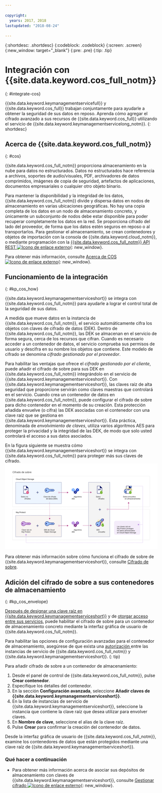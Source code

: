 ```yaml
---

copyright:
  years: 2017, 2018
lastupdated: "2018-08-24"

---
```


{:shortdesc: .shortdesc}
{:codeblock: .codeblock}
{:screen: .screen}
{:new_window: target="_blank"}
{:pre: .pre}
{:tip: .tip}

# Integración con {{site.data.keyword.cos_full_notm}}
{: #integrate-cos}

{{site.data.keyword.keymanagementservicefull}} y {{site.data.keyword.cos_full}} trabajan conjuntamente para ayudarle a obtener la seguridad de sus datos en reposo. Aprenda cómo agregar el cifrado avanzado a sus recursos de {{site.data.keyword.cos_full}} utilizando el servicio de {{site.data.keyword.keymanagementservicelong_notm}}.
{: shortdesc}

## Acerca de {{site.data.keyword.cos_full_notm}}
{: #cos}

{{site.data.keyword.cos_full_notm}} proporciona almacenamiento en la nube para datos no estructurados. Datos no estructurados hace referencia a archivos, soportes de audio/visuales, PDF, archivadores de datos comprimidos, imágenes de copia de seguridad, artefactos de aplicaciones, documentos empresariales o cualquier otro objeto binario.  

Para mantener la disponibilidad y la integridad de los datos, {{site.data.keyword.cos_full_notm}} divide y dispersa datos en nodos de almacenamiento en varias ubicaciones geográficas. No hay una copia completa de los datos en un nodo de almacenamiento concreto, y únicamente un subconjunto de nodos debe estar disponible para poder recuperar completamente los datos en la red. Se proporciona cifrado del lado del proveedor, de forma que los datos estén seguros en reposo o al transportarlos. Para gestionar el almacenamiento, se crean contenedores y objetos de importación con la consola de {{site.data.keyword.cloud_notm}}, o mediante programación con la [{{site.data.keyword.cos_full_notm}} API REST ![Icono de enlace externo](../../../icons/launch-glyph.svg "Icono de enlace externo")](/docs/services/cloud-object-storage/api-reference/about-compatibility-api.html){: new_window}.

Para obtener más información, consulte [Acerca de COS ![Icono de enlace externo](../../../icons/launch-glyph.svg "Icono de enlace externo")](/docs/services/cloud-object-storage/about-cos.html){: new_window}.

## Funcionamiento de la integración
{: #kp_cos_how}

{{site.data.keyword.keymanagementserviceshort}} se integra con {{site.data.keyword.cos_full_notm}} para ayudarle a lograr el control total de la seguridad de sus datos.  

A medida que mueve datos en la instancia de {{site.data.keyword.cos_full_notm}}, el servicio automáticamente cifra los objetos con claves de cifrado de datos (DEK). Dentro de {{site.data.keyword.cos_full_notm}}, las DEK se almacenan en el servicio de forma segura, cerca de los recursos que cifran. Cuando es necesario acceder a un contenedor de datos, el servicio comprueba sus permisos de usuario y descifra en su nombre los objetos que contiene. Este modelo de cifrado se denomina _cifrado gestionado por el proveedor_.

Para habilitar las ventajas que ofrece el _cifrado gestionado por el cliente_, puede añadir el cifrado de sobre para sus DEK en {{site.data.keyword.cos_full_notm}} integrándolo en el servicio de {{site.data.keyword.keymanagementserviceshort}}. Con {{site.data.keyword.keymanagementserviceshort}}, las claves raíz de alta seguridad que proporcione servirán como claves maestras que controlará en el servicio. Cuando crea un contenedor de datos en {{site.data.keyword.cos_full_notm}}, puede configurar el cifrado de sobre para dicho contenedor en el momento de su creación. Esta protección añadida envuelve (o cifra) las DEK asociadas con el contenedor con una clave raíz que se gestiona en {{site.data.keyword.keymanagementserviceshort}}. Esta práctica, denominada de _envolvimiento de claves_, utiliza varios algoritmos AES para proteger la privacidad y la integridad de las DEK, de modo que solo usted controlará el acceso a sus datos asociados.

En la figura siguiente se muestra cómo {{site.data.keyword.keymanagementserviceshort}} se integra con {{site.data.keyword.cos_full_notm}} para proteger más sus claves de cifrado. ![La figura muestra una vista contextual del cifrado de sobre.](../images/kp-cos-envelope_min.svg)

Para obtener más información sobre cómo funciona el cifrado de sobre de {{site.data.keyword.keymanagementserviceshort}}, consulte [Cifrado de sobre](/docs/services/key-protect/concepts/envelope-encryption.html).

## Adición del cifrado de sobre a sus contenedores de almacenamiento
{: #kp_cos_envelope}

[Después de designar una clave raíz en {{site.data.keyword.keymanagementserviceshort}}](/docs/services/key-protect/create-root-keys.html) y de [otorgar acceso entre sus servicios](/docs/services/key-protect/integrations/integrate-services.html#grant-access), puede habilitar el cifrado de sobre para un contenedor de almacenamiento concreto mediante la interfaz gráfica de usuario de {{site.data.keyword.cos_full_notm}}.

 Para habilitar las opciones de configuración avanzadas para el contenedor de almacenamiento, asegúrese de que exista una [autorización ](/docs/services/key-protect/integrations/integrate-services.html#grant-access) entre las instancias de servicio de {{site.data.keyword.cos_full_notm}} y {{site.data.keyword.keymanagementserviceshort}}.
{: tip}

Para añadir cifrado de sobre a un contenedor de almacenamiento:

1. Desde el panel de control de {{site.data.keyword.cos_full_notm}}, pulse **Crear contenedor**.
2. Especifique los detalles del contenedor.
3. En la sección **Configuración avanzada**, seleccione **Añadir claves de {{site.data.keyword.keymanagementserviceshort}}**.
4. En la lista de instancias de servicio de {{site.data.keyword.keymanagementserviceshort}}, seleccione la instancia que contiene la clave raíz que desea utilizar para envolver claves.
5. En **Nombre de clave**, seleccione el alias de la clave raíz.
6. Pulse **Crear** para confirmar la creación del contenedor de datos.

Desde la interfaz gráfica de usuario de {{site.data.keyword.cos_full_notm}}, examine los contenedores de datos que están protegidos mediante una clave raíz de {{site.data.keyword.keymanagementserviceshort}}.

### Qué hacer a continuación

- Para obtener más información acerca de asociar sus depósitos de almacenamiento con claves de {{site.data.keyword.keymanagementserviceshort}}, consulte [Gestionar cifrado ![Icono de enlace externo](../../../icons/launch-glyph.svg "Icono de enlace externo")](/docs/services/cloud-object-storage/basics/encryption.html#manage-encryption){: new_window}. 
